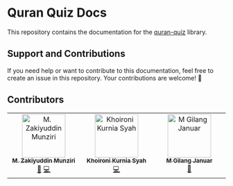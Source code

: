 # Quran Quiz Docs

This repository contains the documentation for the [quran-quiz](https://github.com/zakiego/quran-quiz) library.

## Support and Contributions

If you need help or want to contribute to this documentation, feel free to create an issue in this repository. Your contributions are welcome! 🥰

## Contributors

<!-- ALL-CONTRIBUTORS-LIST:START - Do not remove or modify this section -->
<!-- prettier-ignore-start -->
<!-- markdownlint-disable -->
<table>
  <tbody>
    <tr>
      <td align="center" valign="top" width="14.28%"><a href="http://zakiego.com"><img src="https://avatars.githubusercontent.com/u/78015359?v=4?s=100" width="100px;" alt="M. Zakiyuddin Munziri"/><br /><sub><b>M. Zakiyuddin Munziri</b></sub></a><br /><a href="#doc-zakiego" title="Documentation">📖</a> <a href="#code-zakiego" title="Code">💻</a></td>
      <td align="center" valign="top" width="14.28%"><a href="https://zekhoi.dev"><img src="https://avatars.githubusercontent.com/u/55708473?v=4?s=100" width="100px;" alt="Khoironi Kurnia Syah"/><br /><sub><b>Khoironi Kurnia Syah</b></sub></a><br /><a href="#code-zekhoi" title="Code">💻</a></td>
      <td align="center" valign="top" width="14.28%"><a href="https://appledore.dev"><img src="https://avatars.githubusercontent.com/u/3146378?v=4?s=100" width="100px;" alt="M Gilang Januar"/><br /><sub><b>M Gilang Januar</b></sub></a><br /><a href="#ideas-mgilangjanuar" title="Ideas, Planning, & Feedback">🤔</a></td>
    </tr>
  </tbody>
</table>

<!-- markdownlint-restore -->
<!-- prettier-ignore-end -->

<!-- ALL-CONTRIBUTORS-LIST:END -->
